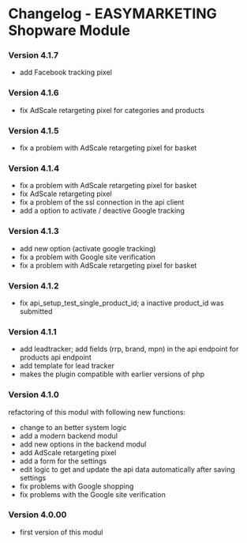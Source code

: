 # Changelog - EASYMARKETING Shopware Module

### Version 4.1.7
- add Facebook tracking pixel

### Version 4.1.6
- fix AdScale retargeting pixel for categories and products

### Version 4.1.5
- fix a problem with AdScale retargeting pixel for basket

### Version 4.1.4
- fix a problem with AdScale retargeting pixel for basket
- fix AdScale retargeting pixel 
- fix a problem of the ssl connection in the api client
- add a option to activate / deactive Google tracking

### Version 4.1.3
- add new option (activate google tracking)
- fix a problem with Google site verification
- fix a problem with AdScale retargeting pixel for basket

### Version 4.1.2
- fix api_setup_test_single_product_id; a inactive product_id was submitted

### Version 4.1.1
- add leadtracker; add fields (rrp, brand, mpn) in the api endpoint for products api endpoint
- add template for lead tracker
- makes the plugin compatible with earlier versions of php 

### Version 4.1.0
refactoring of this modul with following new functions:

- change to an better system logic
- add a modern backend modul
- add new options in the backend modul
- add AdScale retargeting pixel
- add a form for the settings
- edit logic to get and update the api data automatically after saving settings
- fix problems with Google shopping
- fix problems with the Google site verification

### Version 4.0.00
- first version of this modul